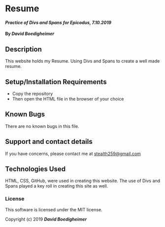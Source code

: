 # **Resume**

#### _Practice of Divs and Spans for Epicodus, 7.10.2019_

#### By _**David Boedigheimer**_

## Description

This website holds my Resume. Using Divs and Spans to create a well made resume.

## Setup/Installation Requirements

* Copy the repository
* Then open the HTML file in the browser of your choice

## Known Bugs

There are no known bugs in this file.

## Support and contact details

If you have concerns, please contact me at stealth259@gmail.com

## Technologies Used

HTML, CSS, GitHub, were used in creating this website. The use of Divs and Spans played a key roll in creating this site as well.

### License

This software is licensed under the MIT license.

Copyright (c) 2019 **_David Boedigheimer_**
